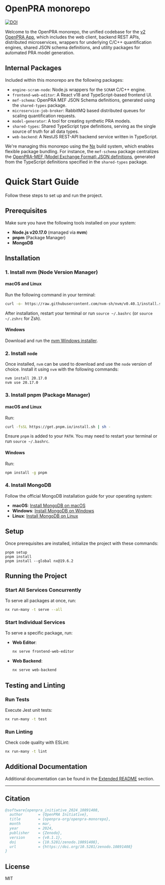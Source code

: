 # OpenPRA monorepo

<a href="https://doi.org/10.5281/zenodo.10891407"><img src="https://zenodo.org/badge/DOI/10.5281/zenodo.10891407.svg" alt="DOI"></a>

Welcome to the OpenPRA monorepo, the unified codebase for the [v2 OpenPRA App](https://v2-app.openpra.org/), which
includes the web client, backend REST APIs, distributed microservices, wrappers for underlying C/C++ quantification
engines, shared JSON schema definitions, and utility packages for automated PRA model generation.

## Internal Packages

Included within this monorepo are the following packages:

- `engine-scram-node`: Node.js wrappers for the `SCRAM` C/C++ engine.
- `frontend-web-editor`: A React v18 and TypeScript-based frontend UI.
- `mef-schema`: OpenPRA MEF JSON Schema definitions, generated using the `shared-types` package.
- `microservice-job-broker`: RabbitMQ based distributed queues for scaling quantification requests.
- `model-generator`: A tool for creating synthetic PRA models.
- `shared-types`: Shared TypeScript type definitions, serving as the single source of truth for all data types.
- `web-backend`: A NestJS REST-API backend service written in TypeScript.

We're managing this monorepo using the [Nx](https://nx.dev) build system, which enables flexible package bundling. For
instance, the `mef-schema` package centralizes the
[OpenPRA-MEF (Model Exchange Format) JSON definitions](https://docs.openpra.org/en/model-exchange-formats), generated
from the TypeScript definitions specified in the `shared-types` package.


# Quick Start Guide

Follow these steps to set up and run the project.

## Prerequisites

Make sure you have the following tools installed on your system:

- **Node.js v20.17.0** (managed via **nvm**)
- **pnpm** (Package Manager)
- **MongoDB**

## Installation

### 1. Install **nvm** (Node Version Manager)

#### macOS and Linux

Run the following command in your terminal:

```bash
curl -o- https://raw.githubusercontent.com/nvm-sh/nvm/v0.40.1/install.sh | bash
```

After installation, restart your terminal or run `source ~/.bashrc` (or `source ~/.zshrc` for Zsh).

#### Windows

Download and run the [nvm Windows installer](https://github.com/coreybutler/nvm-windows/releases/latest/download/nvm-setup.zip).

### 2. Install **`node`**

Once installed, `nvm` can be used to download and use the `node` version of choice. Install it using `nvm` with the
following commands:

```shell
nvm install 20.17.0
nvm use 20.17.0
```

### 3. Install **pnpm** (Package Manager)

#### macOS and Linux

Run:

```bash
curl -fsSL https://get.pnpm.io/install.sh | sh -
```

Ensure `pnpm` is added to your `PATH`. You may need to restart your terminal or run `source ~/.bashrc`.

#### Windows

Run:

```bash
npm install -g pnpm
```

### 4. Install **MongoDB**

Follow the official MongoDB installation guide for your operating system:

- **macOS**: [Install MongoDB on macOS](https://docs.mongodb.com/manual/tutorial/install-mongodb-on-os-x/)
- **Windows**: [Install MongoDB on Windows](https://docs.mongodb.com/manual/tutorial/install-mongodb-on-windows/)
- **Linux**: [Install MongoDB on Linux](https://docs.mongodb.com/manual/administration/install-on-linux/)

## Setup

Once prerequisites are installed, initialize the project with these commands:

```shell
pnpm setup
pnpm install
pnpm install --global nx@19.6.2
```

## Running the Project

### Start All Services Concurrently

To serve all packages at once, run:

```bash
nx run-many -t serve --all
```

### Start Individual Services

To serve a specific package, run:

- **Web Editor**:

  ```bash
  nx serve frontend-web-editor
  ```

- **Web Backend**:

  ```bash
  nx serve web-backend
  ```

## Testing and Linting

### Run Tests

Execute Jest unit tests:

```bash
nx run-many -t test
```

### Run Linting

Check code quality with ESLint:

```bash
nx run-many -t lint
```

## Additional Documentation

Additional documentation can be found in the [Extended README](README/README.md)
section.

---

## Citation
```bibtex
@software{openpra_initiative_2024_10891408,
  author       = {OpenPRA Initiative},
  title        = {openpra-org/openpra-monorepo},
  month        = mar,
  year         = 2024,
  publisher    = {Zenodo},
  version      = {v0.1.1},
  doi          = {10.5281/zenodo.10891408},
  url          = {https://doi.org/10.5281/zenodo.10891408}
}
```
## License

MIT
